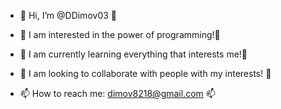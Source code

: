 - 👋 Hi, I’m @DDimov03 👋

- 👀 I am interested in the power of programming!👀

- 🌱 I am currently learning everything that interests me!🌱

- 💞️ I am looking to collaborate with people with my interests! 💞️

- 📫 How to reach me: dimov8218@gmail.com 📫
